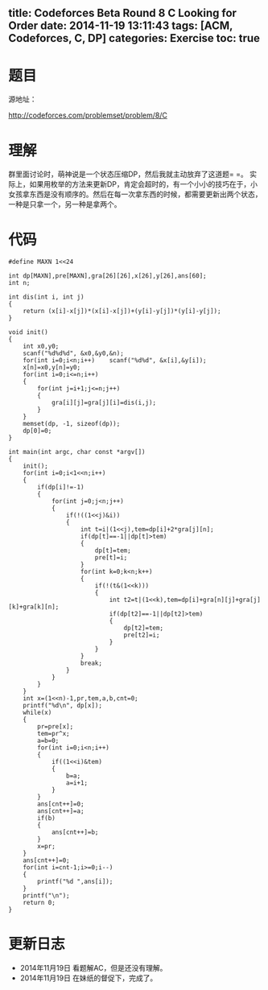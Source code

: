 title: Codeforces Beta Round 8 C Looking for Order
date: 2014-11-19 13:11:43
tags: [ACM, Codeforces, C, DP]
categories: Exercise
toc: true
---
# 题目	
源地址：

http://codeforces.com/problemset/problem/8/C

# 理解
群里面讨论时，萌神说是一个状态压缩DP，然后我就主动放弃了这道题= =。
实际上，如果用枚举的方法来更新DP，肯定会超时的，有一个小小的技巧在于，小女孩拿东西是没有顺序的。然后在每一次拿东西的时候，都需要更新出两个状态，一种是只拿一个，另一种是拿两个。

<!-- more -->

# 代码
```
#define MAXN 1<<24

int dp[MAXN],pre[MAXN],gra[26][26],x[26],y[26],ans[60];
int n;

int dis(int i, int j)
{
    return (x[i]-x[j])*(x[i]-x[j])+(y[i]-y[j])*(y[i]-y[j]);
}

void init()
{
    int x0,y0;
	scanf("%d%d%d", &x0,&y0,&n);
	for(int i=0;i<n;i++)    scanf("%d%d", &x[i],&y[i]);
	x[n]=x0,y[n]=y0;
	for(int i=0;i<=n;i++)
    {
        for(int j=i+1;j<=n;j++)
        {
            gra[i][j]=gra[j][i]=dis(i,j);
        }
    }
    memset(dp, -1, sizeof(dp));
    dp[0]=0;
}

int main(int argc, char const *argv[])
{
	init();
	for(int i=0;i<1<<n;i++)
    {
        if(dp[i]!=-1)
        {
            for(int j=0;j<n;j++)
            {
                if(!((1<<j)&i))
                {
                    int t=i|(1<<j),tem=dp[i]+2*gra[j][n];
                    if(dp[t]==-1||dp[t]>tem)
                    {
                        dp[t]=tem;
                        pre[t]=i;
                    }
                    for(int k=0;k<n;k++)
                    {
                        if(!(t&(1<<k)))
                        {
                            int t2=t|(1<<k),tem=dp[i]+gra[n][j]+gra[j][k]+gra[k][n];
                            if(dp[t2]==-1||dp[t2]>tem)
                            {
                                dp[t2]=tem;
                                pre[t2]=i;
                            }
                        }
                    }
                    break;
                }
            }
        }
    }
    int x=(1<<n)-1,pr,tem,a,b,cnt=0;
    printf("%d\n", dp[x]);
    while(x)
    {
        pr=pre[x];
        tem=pr^x;
        a=b=0;
        for(int i=0;i<n;i++)
        {
            if((1<<i)&tem)
            {
                b=a;
                a=i+1;
            }
        }
        ans[cnt++]=0;
        ans[cnt++]=a;
        if(b)
        {
            ans[cnt++]=b;
        }
        x=pr;
    }
    ans[cnt++]=0;
    for(int i=cnt-1;i>=0;i--)
    {
        printf("%d ",ans[i]);
    }
    printf("\n");
	return 0;
}
```
# 更新日志
- 2014年11月19日 看题解AC，但是还没有理解。
- 2014年11月19日 在妹纸的督促下，完成了。
